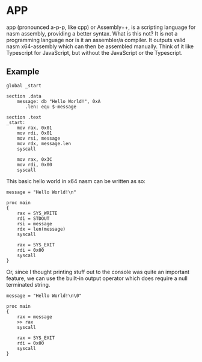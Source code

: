 # APP
app (pronounced a-p-p, like cpp) or Assembly++, is a scripting language for nasm assembly, providing a better syntax. What is this not? It is not a programming language nor is it an assembler/a compiler. It outputs valid nasm x64-assembly which can then be assembled manually. Think of it like Typescript for JavaScript, but without the JavaScript or the Typescript.

## Example

```assembly
global _start

section .data
    message: db "Hello World!", 0xA
       .len: equ $-message

section .text
_start:
    mov rax, 0x01
    mov rdi, 0x01
    mov rsi, message
    mov rdx, message.len
    syscall
    
    mov rax, 0x3C
    mov rdi, 0x00
    syscall
```
This basic hello world in x64 nasm can be written as so:
```
message = "Hello World!\n"

proc main 
{
    rax = SYS_WRITE
    rdi = STDOUT
    rsi = message
    rdx = len(message)
    syscall
    
    rax = SYS_EXIT
    rdi = 0x00
    syscall
}
```

Or, since I thought printing stuff out to the console was quite an important feature, we can use the built-in output operator which does require a null terminated string.

```
message = "Hello World!\n\0"

proc main 
{
    rax = message
    >> rax
    syscall
    
    rax = SYS_EXIT
    rdi = 0x00
    syscall
}
```
